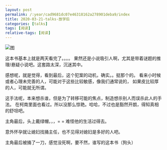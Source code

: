 ```yaml
---
layout: post
permalink: /:year/cad9681dc07e46318162a278901deba9/index
title: 2020-03-21-talks-放学后
categories: [talks]
tags: [阅读]
relative-tags: [阅读]
---
```


![图](https://gitee.com/linxingyang/at-2020-10-02-image/raw/master/image/T-talks/image/2020/books/fxh.jpg)

这本书基本上就是两天看完了。。。。
果然还是小说吸引人啊，尤其是带着谜题的推理/悬疑小说吧。这套路太深，沉迷其中。


感想呢，就是觉得，看到最后，这个犯案的动机，确实。。挺那个的。
看来小时候或者心理未完善的人，可能对于这些比较敏感，像我们通常说的，
如果皮比较厚的人，可能就无所谓。

这手法呢，本来想杀谁，但是为了转移可能的焦点，制造想杀别人而误杀此人的手法。
在柯南里面也看过。所以没那么惊艳。哈哈，不过也是豁然开朗，得知真相的舒坦吧。

主角最后，头上戴绿帽，，，= = 难怪他的生活过得去。

意外怀孕就让媳妇找捅主任，也不见得对媳妇是多好的人吧。

主角最后被捅了一刀，感觉没死啊，要不然，谁写的这本书（狗头）

